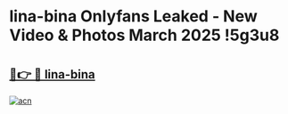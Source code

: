 # lina-bina Onlyfans Leaked - New Video & Photos March 2025 !5g3u8

# <h2><a href="https://2c5gwx.iuczelnia.edu.pl?title=lina-bina&ref=5g3u8">🔗👉 🔴 lina-bina</a></h2>

[![acn](https://github.com/user-attachments/assets/0f9c940e-d8b0-45ae-aac7-cd30a18b3e1c)](https://2c5gwx.iuczelnia.edu.pl?title=lina-bina&ref=5g3u8)

